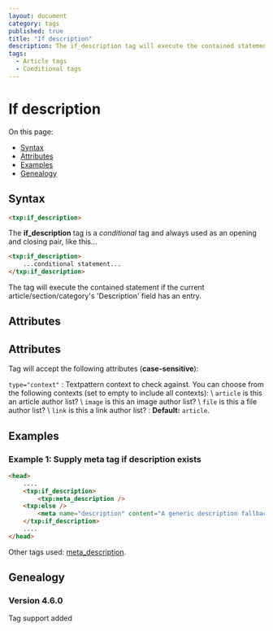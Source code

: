 ```yaml
---
layout: document
category: tags
published: true
title: "If description"
description: The if_description tag will execute the contained statement if the current article/section/category's 'Description' field has an entry.
tags:
  - Article tags
  - Conditional tags
---
```


# If description

On this page:

* [Syntax](#syntax)
* [Attributes](#attributes)
* [Examples](#examples)
* [Genealogy](#genealogy)

## Syntax

~~~ html
<txp:if_description>
~~~

The **if_description** tag is a *conditional* tag and always used as an opening and closing pair, like this...

~~~ html
<txp:if_description>
    ...conditional statement...
</txp:if_description>
~~~

The tag will execute the contained statement if the current article/section/category's 'Description' field has an entry.

## Attributes

## Attributes

Tag will accept the following attributes (**case-sensitive**):

`type="context"`
: Textpattern context to check against. You can choose from the following contexts (set to empty to include all contexts): \\
`article` is this an article author list? \\
`image` is this an image author list? \\
`file` is this a file author list? \\
`link` is this a link author list?
: **Default:** `article`.

## Examples

### Example 1: Supply meta tag if description exists

~~~ html
<head>
    ....
    <txp:if_description>
        <txp:meta_description />
    <txp:else />
        <meta name="description" content="A generic description fallback, possibly about bacon." />
    </txp:if_description>
    ....
</head>
~~~

Other tags used: [meta_description](meta_description).

## Genealogy

### Version 4.6.0

Tag support added
